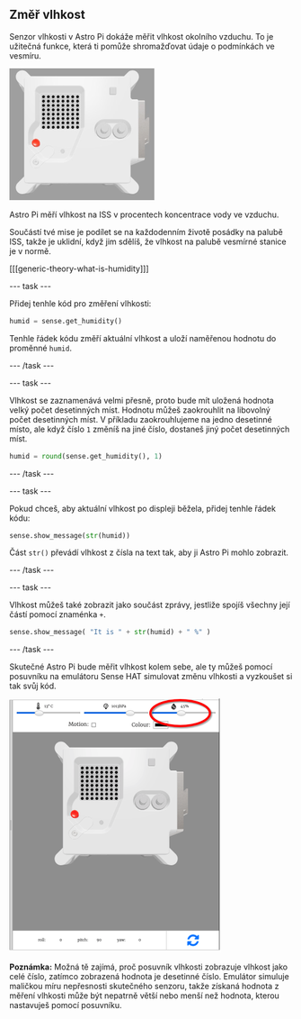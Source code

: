 ## Změř vlhkost

Senzor vlhkosti v Astro Pi dokáže měřit vlhkost okolního vzduchu. To je užitečná funkce, která ti pomůže shromažďovat údaje o podmínkách ve vesmíru.

![Emulátor Trinket Sense HAT, na kterém je spuštěn ukázkový program, který posouvá bílou hodnotu vlhkosti po LED matici](images/M0_3.gif)

Astro Pi měří vlhkost na ISS v procentech koncentrace vody ve vzduchu.

Součástí tvé mise je podílet se na každodenním životě posádky na palubě ISS, takže je uklidní, když jim sdělíš, že vlhkost na palubě vesmírné stanice je v normě.

[[[generic-theory-what-is-humidity]]]

--- task ---

Přidej tenhle kód pro změření vlhkosti:

```python
humid = sense.get_humidity()
```

Tenhle řádek kódu změří aktuální vlhkost a uloží naměřenou hodnotu do proměnné `humid`.

--- /task ---

--- task ---

Vlhkost se zaznamenává velmi přesně, proto bude mít uložená hodnota velký počet desetinných míst. Hodnotu můžeš zaokrouhlit na libovolný počet desetinných míst. V příkladu zaokrouhlujeme na jedno desetinné místo, ale když číslo `1` změníš na jiné číslo, dostaneš jiný počet desetinných míst.

```python
humid = round(sense.get_humidity(), 1)
```

--- /task ---

--- task ---

Pokud chceš, aby aktuální vlhkost po displeji běžela, přidej tenhle řádek kódu:

```python
sense.show_message(str(humid))
```

Část `str()` převádí vlhkost z čísla na text tak, aby ji Astro Pi mohlo zobrazit.

--- /task ---

--- task ---

Vlhkost můžeš také zobrazit jako součást zprávy, jestliže spojíš všechny její částí pomocí znaménka `+`.

```python
sense.show_message( "It is " + str(humid) + " %" )
```

--- /task ---

Skutečné Astro Pi bude měřit vlhkost kolem sebe, ale ty můžeš pomocí posuvníku na emulátoru Sense HAT simulovat změnu vlhkosti a vyzkoušet si tak svůj kód.

![Označený snímek obrazovky emulátoru Sense HAT s oknem kódu vlevo a emulátorem vpravo. Posuvník pro nastavení vlhkosti je zakroužkován v pravém horním rohu](images/humidity-slider.png)

**Poznámka:** Možná tě zajímá, proč posuvník vlhkosti zobrazuje vlhkost jako celé číslo, zatímco zobrazená hodnota je desetinné číslo. Emulátor simuluje maličkou míru nepřesnosti skutečného senzoru, takže získaná hodnota z měření vlhkosti může být nepatrně větší nebo menší než hodnota, kterou nastavuješ pomocí posuvníku.
